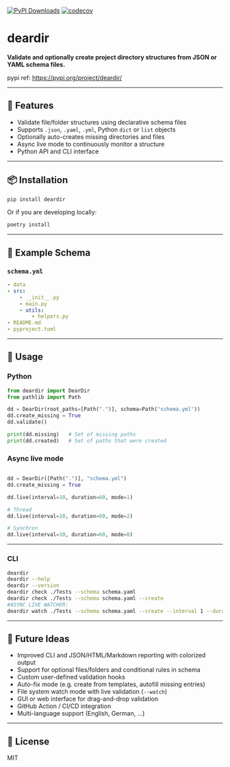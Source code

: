 [![PyPI Downloads](https://static.pepy.tech/badge/deardir)](https://pepy.tech/projects/deardir)
[![codecov](https://codecov.io/gh/deardir/deardir/branch/main/graph/badge.svg)](https://codecov.io/gh/deardir/deardir)

# deardir

**Validate and optionally create project directory structures from JSON or YAML schema files.**

pypi ref: https://pypi.org/project/deardir/

---

## 🚀 Features

- Validate file/folder structures using declarative schema files
- Supports `.json`, `.yaml`, `.yml`, Python `dict` or `list` objects
- Optionally auto-creates missing directories and files
- Async live mode to continuously monitor a structure
- Python API and CLI interface

---

## 📦 Installation

```bash
pip install deardir
```

Or if you are developing locally:

```bash
poetry install
```

---

## 🧪 Example Schema

### `schema.yml`

```yaml
- data
- src:
    - __init__.py
    - main.py
    - utils:
        - helpers.py
- README.md
- pyproject.toml
```

---

## 🧰 Usage

### Python

```python
from deardir import DearDir
from pathlib import Path

dd = DearDir(root_paths=[Path(".")], schema=Path("schema.yml"))
dd.create_missing = True
dd.validate()

print(dd.missing)   # Set of missing paths
print(dd.created)   # Set of paths that were created
```

### Async live mode

```python

dd = DearDir([Path(".")], "schema.yml")
dd.create_missing = True

dd.live(interval=10, duration=60, mode=1)

# Thread
dd.live(interval=10, duration=60, mode=2)

# Synchron
dd.live(interval=10, duration=60, mode=0)

```

---

### CLI

```bash
deardir
deardir --help
deardir --version
deardir check ./Tests --schema schema.yaml 
deardir check ./Tests --schema schema.yaml --create
#ASYNC LIVE WATCHER:
deardir watch ./Tests --schema schema.yaml --create --interval 1 --duration 10
```

---

## 🌱 Future Ideas

- Improved CLI and JSON/HTML/Markdown reporting with colorized output  
- Support for optional files/folders and conditional rules in schema  
- Custom user-defined validation hooks  
- Auto-fix mode (e.g. create from templates, autofill missing entries)  
- File system watch mode with live validation (`--watch`)  
- GUI or web interface for drag-and-drop validation  
- GitHub Action / CI/CD integration  
- Multi-language support (English, German, ...)

---

## 📄 License

MIT
